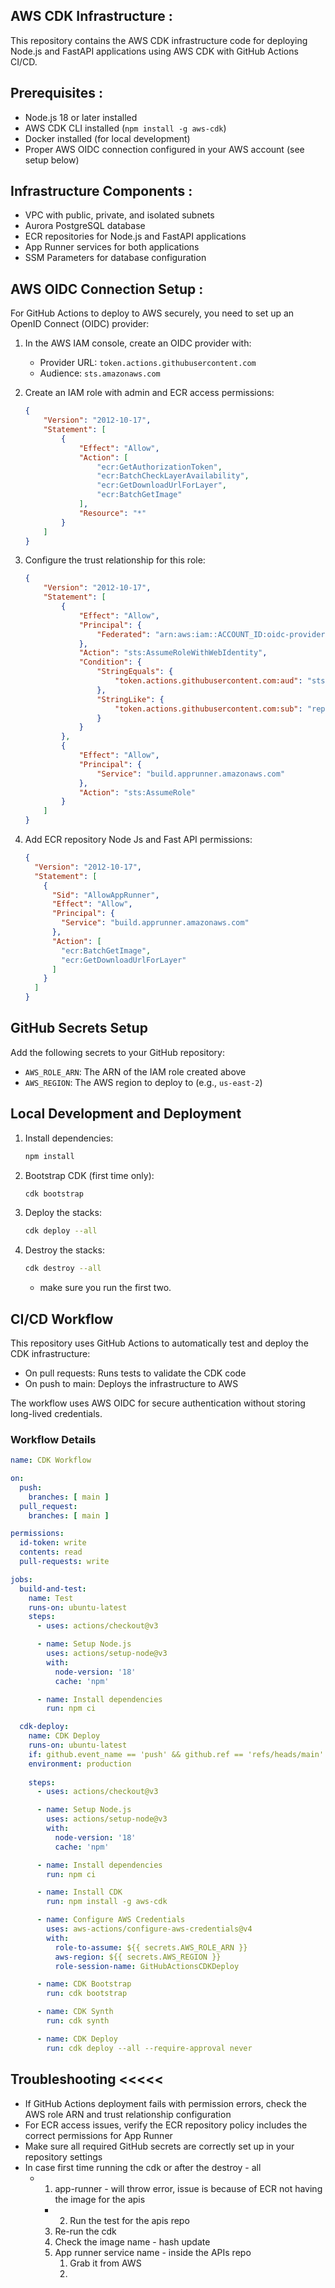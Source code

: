 ## AWS CDK Infrastructure :

This repository contains the AWS CDK infrastructure code for deploying Node.js and FastAPI applications using AWS CDK with GitHub Actions CI/CD.

## Prerequisites :

- Node.js 18 or later installed
- AWS CDK CLI installed (`npm install -g aws-cdk`)
- Docker installed (for local development)
- Proper AWS OIDC connection configured in your AWS account (see setup below)

## Infrastructure Components :

- VPC with public, private, and isolated subnets
- Aurora PostgreSQL database
- ECR repositories for Node.js and FastAPI applications
- App Runner services for both applications
- SSM Parameters for database configuration

## AWS OIDC Connection Setup : 

For GitHub Actions to deploy to AWS securely, you need to set up an OpenID Connect (OIDC) provider:

1. In the AWS IAM console, create an OIDC provider with:
   - Provider URL: `token.actions.githubusercontent.com`
   - Audience: `sts.amazonaws.com`

2. Create an IAM role with admin and ECR access permissions:

   ```json
   {
       "Version": "2012-10-17",
       "Statement": [
           {
               "Effect": "Allow",
               "Action": [
                   "ecr:GetAuthorizationToken",
                   "ecr:BatchCheckLayerAvailability",
                   "ecr:GetDownloadUrlForLayer",
                   "ecr:BatchGetImage"
               ],
               "Resource": "*"
           }
       ]
   }
   ```

3. Configure the trust relationship for this role:

   ```json
   {
       "Version": "2012-10-17",
       "Statement": [
           {
               "Effect": "Allow",
               "Principal": {
                   "Federated": "arn:aws:iam::ACCOUNT_ID:oidc-provider/token.actions.githubusercontent.com"
               },
               "Action": "sts:AssumeRoleWithWebIdentity",
               "Condition": {
                   "StringEquals": {
                       "token.actions.githubusercontent.com:aud": "sts.amazonaws.com"
                   },
                   "StringLike": {
                       "token.actions.githubusercontent.com:sub": "repo:Tulio-Health/*"
                   }
               }
           },
           {
               "Effect": "Allow",
               "Principal": {
                   "Service": "build.apprunner.amazonaws.com"
               },
               "Action": "sts:AssumeRole"
           }
       ]
   }
   ```

4. Add ECR repository Node Js and Fast API permissions:

   ```json
   {
     "Version": "2012-10-17",
     "Statement": [
       {
         "Sid": "AllowAppRunner",
         "Effect": "Allow",
         "Principal": {
           "Service": "build.apprunner.amazonaws.com"
         },
         "Action": [
           "ecr:BatchGetImage",
           "ecr:GetDownloadUrlForLayer"
         ]
       }
     ]
   }
   ```

## GitHub Secrets Setup

Add the following secrets to your GitHub repository:

- `AWS_ROLE_ARN`: The ARN of the IAM role created above 
- `AWS_REGION`: The AWS region to deploy to (e.g., `us-east-2`)

## Local Development and Deployment

1. Install dependencies:
   ```bash
   npm install
   ```

2. Bootstrap CDK (first time only):
   ```bash
   cdk bootstrap
   ```

3. Deploy the stacks:
   ```bash
   cdk deploy --all
   ```

4. Destroy the stacks: 
   ```bash
   cdk destroy --all
   ```
   - make sure you run the first two.

## CI/CD Workflow

This repository uses GitHub Actions to automatically test and deploy the CDK infrastructure:

- On pull requests: Runs tests to validate the CDK code
- On push to main: Deploys the infrastructure to AWS

The workflow uses AWS OIDC for secure authentication without storing long-lived credentials.

### Workflow Details

```yaml
name: CDK Workflow

on:
  push:
    branches: [ main ]
  pull_request:
    branches: [ main ]

permissions:
  id-token: write
  contents: read
  pull-requests: write

jobs:
  build-and-test:
    name: Test
    runs-on: ubuntu-latest
    steps:
      - uses: actions/checkout@v3

      - name: Setup Node.js
        uses: actions/setup-node@v3
        with:
          node-version: '18'
          cache: 'npm'

      - name: Install dependencies
        run: npm ci

  cdk-deploy:
    name: CDK Deploy
    runs-on: ubuntu-latest
    if: github.event_name == 'push' && github.ref == 'refs/heads/main'
    environment: production
    
    steps:
      - uses: actions/checkout@v3

      - name: Setup Node.js
        uses: actions/setup-node@v3
        with:
          node-version: '18'
          cache: 'npm'

      - name: Install dependencies
        run: npm ci

      - name: Install CDK
        run: npm install -g aws-cdk

      - name: Configure AWS Credentials
        uses: aws-actions/configure-aws-credentials@v4
        with:
          role-to-assume: ${{ secrets.AWS_ROLE_ARN }}
          aws-region: ${{ secrets.AWS_REGION }}
          role-session-name: GitHubActionsCDKDeploy

      - name: CDK Bootstrap
        run: cdk bootstrap

      - name: CDK Synth
        run: cdk synth

      - name: CDK Deploy
        run: cdk deploy --all --require-approval never
```

## Troubleshooting <<<<<

- If GitHub Actions deployment fails with permission errors, check the AWS role ARN and trust relationship configuration
- For ECR access issues, verify the ECR repository policy includes the correct permissions for App Runner
- Make sure all required GitHub secrets are correctly set up in your repository settings
- In case first time running the cdk or after the destroy - all 
  - 1. app-runner - will throw error, issue is because of ECR not having the image for the apis 
	- 2. Run the test for the apis repo 
	3. Re-run the cdk 
	4. Check the image name - hash update 
	5. App runner service name - inside the APIs repo 
		1. Grab it from AWS 
		2. 
